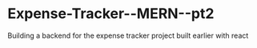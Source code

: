 # Expense-Tracker--MERN--pt2
Building a backend for the expense tracker project built earlier with react
